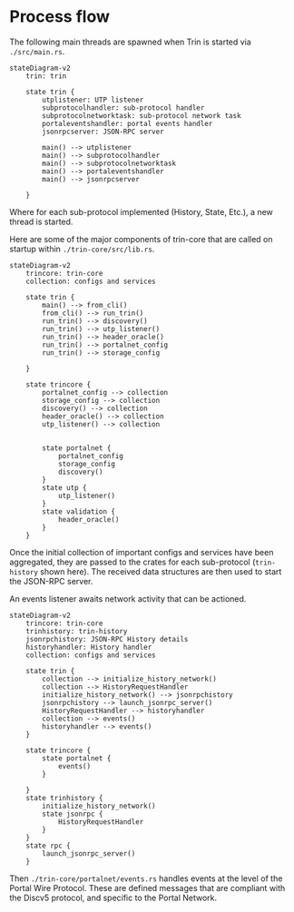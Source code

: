 # Process flow

The following main threads are spawned when Trin is started via `./src/main.rs`.

```mermaid
stateDiagram-v2
    trin: trin

    state trin {
        utplistener: UTP listener
        subprotocolhandler: sub-protocol handler
        subprotocolnetworktask: sub-protocol network task
        portaleventshandler: portal events handler
        jsonrpcserver: JSON-RPC server

        main() --> utplistener
        main() --> subprotocolhandler
        main() --> subprotocolnetworktask
        main() --> portaleventshandler
        main() --> jsonrpcserver

    }

```
Where for each sub-protocol implemented (History, State, Etc.), a new thread is started.

Here are some of the major components of trin-core that are called on startup within `./trin-core/src/lib.rs`.

```mermaid
stateDiagram-v2
    trincore: trin-core
    collection: configs and services

    state trin {
        main() --> from_cli()
        from_cli() --> run_trin()
        run_trin() --> discovery()
        run_trin() --> utp_listener()
        run_trin() --> header_oracle()
        run_trin() --> portalnet_config
        run_trin() --> storage_config

    }

    state trincore {
        portalnet_config --> collection
        storage_config --> collection
        discovery() --> collection
        header_oracle() --> collection
        utp_listener() --> collection


        state portalnet {
            portalnet_config
            storage_config
            discovery()
        }
        state utp {
            utp_listener()
        }
        state validation {
            header_oracle()
        }
    }
```

Once the initial collection of important configs and services have
been aggregated, they are passed to the crates for each sub-protocol (`trin-history` shown here). The received data structures are then
used to start the JSON-RPC server.

An events listener awaits network activity that can be actioned.
```mermaid
stateDiagram-v2
    trincore: trin-core
    trinhistory: trin-history
    jsonrpchistory: JSON-RPC History details
    historyhandler: History handler
    collection: configs and services

    state trin {
        collection --> initialize_history_network()
        collection --> HistoryRequestHandler
        initialize_history_network() --> jsonrpchistory
        jsonrpchistory --> launch_jsonrpc_server()
        HistoryRequestHandler --> historyhandler
        collection --> events()
        historyhandler --> events()
    }

    state trincore {
        state portalnet {
            events()
        }

    }
    state trinhistory {
        initialize_history_network()
        state jsonrpc {
            HistoryRequestHandler
        }
    }
    state rpc {
        launch_jsonrpc_server()
    }
```

Then `./trin-core/portalnet/events.rs` handles events at the level of the Portal Wire Protocol.
These are defined messages that are compliant with the Discv5 protocol, and specific
to the Portal Network.
